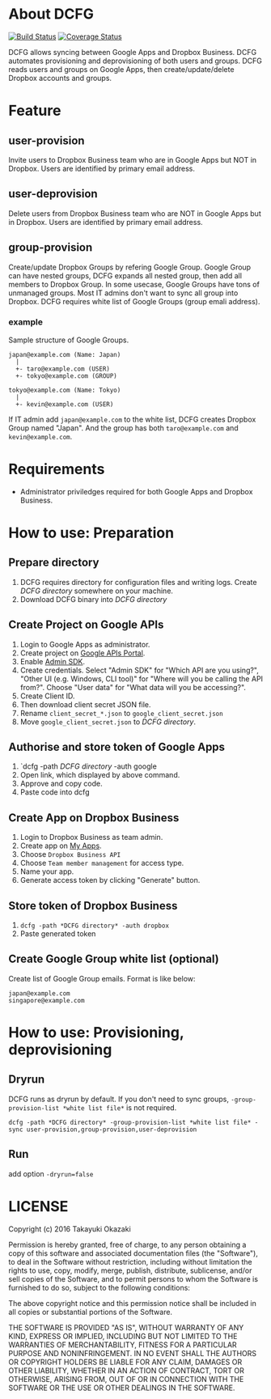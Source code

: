 # About DCFG

[![Build Status](https://travis-ci.org/watermint/dcfg.svg?branch=master)](https://travis-ci.org/watermint/dcfg)
[![Coverage Status](https://coveralls.io/repos/github/watermint/dcfg/badge.svg?branch=master)](https://coveralls.io/github/watermint/dcfg?branch=master)

DCFG allows syncing between Google Apps and Dropbox Business. DCFG automates provisioning and deprovisioning of both users and groups. DCFG reads users and groups on Google Apps, then create/update/delete Dropbox accounts and groups.

# Feature

## user-provision

Invite users to Dropbox Business team who are in Google Apps but NOT in Dropbox. Users are identified by primary email address.

## user-deprovision

Delete users from Dropbox Business team who are NOT in Google Apps but in Dropbox. Users are identified by primary email address.

## group-provision

Create/update Dropbox Groups by refering Google Group. Google Group can have nested groups, DCFG expands all nested group, then add all members to Dropbox Group.
In some usecase, Google Groups have tons of unmanaged groups. Most IT admins don't want to sync all group into Dropbox. DCFG requires white list of Google Groups (group emali address).

### example

Sample structure of Google Groups.
```
japan@example.com (Name: Japan)
  |
  +- taro@example.com (USER)
  +- tokyo@example.com (GROUP)
  
tokyo@example.com (Name: Tokyo)
  |
  +- kevin@example.com (USER)
```

If IT admin add `japan@example.com` to the white list, DCFG creates Dropbox Group named "Japan". And the group has both `taro@example.com` and `kevin@example.com`.

# Requirements

* Administrator priviledges required for both Google Apps and Dropbox Business.

# How to use: Preparation

## Prepare directory

1. DCFG requires directory for configuration files and writing logs. Create *DCFG directory* somewhere on your machine.
2. Download DCFG binary into *DCFG directory*

## Create Project on Google APIs

1. Login to Google Apps as administrator.
2. Create project on [Google APIs Portal](https://console.developers.google.com/iam-admin/projects).
3. Enable [Admin SDK](https://console.developers.google.com/apis/api/admin/overview).
4. Create credentials. Select "Admin SDK" for "Which API are you using?", "Other UI (e.g. Windows, CLI tool)" for "Where will you be calling the API from?". Choose "User data" for "What data will you be accessing?".
5. Create Client ID.
6. Then download client secret JSON file.
7. Rename `client_secret_*.json` to `google_client_secret.json`
8. Move `google_client_secret.json` to *DCFG directory*.

## Authorise and store token of Google Apps

1. `dcfg -path *DCFG directory* -auth google 
2. Open link, which displayed by above command.
3. Approve and copy code.
4. Paste code into dcfg

## Create App on Dropbox Business

1. Login to Dropbox Business as team admin.
2. Create app on [My Apps](https://www.dropbox.com/developers/apps).
3. Choose `Dropbox Business API`
4. Choose `Team member management` for access type.
5. Name your app.
6. Generate access token by clicking "Generate" button.

## Store token of Dropbox Business

1. `dcfg -path *DCFG directory* -auth dropbox`
2. Paste generated token

## Create Google Group white list (optional)

Create list of Google Group emails. Format is like below:

```
japan@example.com
singapore@example.com
```

# How to use: Provisioning, deprovisioning

## Dryrun

DCFG runs as dryrun by default. If you don't need to sync groups, `-group-provision-list *white list file*` is not required.

```
dcfg -path *DCFG directory* -group-provision-list *white list file* -sync user-provision,group-provision,user-deprovision
```

## Run

add option `-dryrun=false`

# LICENSE

Copyright (c) 2016 Takayuki Okazaki

Permission is hereby granted, free of charge, to any person obtaining
a copy of this software and associated documentation files (the
"Software"), to deal in the Software without restriction, including
without limitation the rights to use, copy, modify, merge, publish,
distribute, sublicense, and/or sell copies of the Software, and to
permit persons to whom the Software is furnished to do so, subject to
the following conditions:

The above copyright notice and this permission notice shall be
included in all copies or substantial portions of the Software.

THE SOFTWARE IS PROVIDED "AS IS", WITHOUT WARRANTY OF ANY KIND,
EXPRESS OR IMPLIED, INCLUDING BUT NOT LIMITED TO THE WARRANTIES OF
MERCHANTABILITY, FITNESS FOR A PARTICULAR PURPOSE AND
NONINFRINGEMENT. IN NO EVENT SHALL THE AUTHORS OR COPYRIGHT HOLDERS BE
LIABLE FOR ANY CLAIM, DAMAGES OR OTHER LIABILITY, WHETHER IN AN ACTION
OF CONTRACT, TORT OR OTHERWISE, ARISING FROM, OUT OF OR IN CONNECTION
WITH THE SOFTWARE OR THE USE OR OTHER DEALINGS IN THE SOFTWARE.
